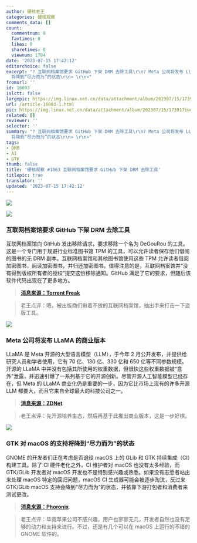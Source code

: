 ```yaml
---
author: 硬核老王
categories: 硬核观察
comments_data: []
count:
  commentnum: 0
  favtimes: 0
  likes: 0
  sharetimes: 0
  viewnum: 1784
date: '2023-07-15 17:42:12'
editorchoice: false
excerpt: "? 互联网档案馆要求 GitHub 下架 DRM 去除工具\r\n? Meta 公司将发布 LLaMA 的商业版本\r\n? GTK 对 macOS
  将降到“尽力而为”的状态\r\n» \r\n»"
fromurl: ''
id: 16003
islctt: false
largepic: https://img.linux.net.cn/data/attachment/album/202307/15/173917iwcl3w5klduc6wuk.jpg
url: /article-16003-1.html
pic: https://img.linux.net.cn/data/attachment/album/202307/15/173917iwcl3w5klduc6wuk.jpg.thumb.jpg
related: []
reviewer: ''
selector: ''
summary: "? 互联网档案馆要求 GitHub 下架 DRM 去除工具\r\n? Meta 公司将发布 LLaMA 的商业版本\r\n? GTK 对 macOS
  将降到“尽力而为”的状态\r\n» \r\n»"
tags:
- DRM
- AI
- GTK
thumb: false
title: '硬核观察 #1063 互联网档案馆要求 GitHub 下架 DRM 去除工具'
titlepic: true
translator: ''
updated: '2023-07-15 17:42:12'
---
```


![](https://img.linux.net.cn/data/attachment/album/202307/15/173917iwcl3w5klduc6wuk.jpg)


![](https://img.linux.net.cn/data/attachment/album/202307/15/173928nek908w1ku933z1t.jpg)


### 互联网档案馆要求 GitHub 下架 DRM 去除工具


互联网档案馆向 GitHub 发出移除请求，要求移除一个名为 DeGouRou 的工具。这是一个专门用于规避行业标准图书馆 TPM 的工具，可以允许读者保存他们借阅的图书的无 DRM 副本。互联网档案馆和其他图书馆使用这些 TPM 允许读者借阅加密图书，阅读加密图书，并归还加密图书。值得注意的是，互联网档案馆并“没有得到版权所有者的授权”提交这份移除通知。GitHub 满足了它的要求，但随后该软件代码出现在了更多地方。



> 
> **[消息来源：Torrent Freak](https://torrentfreak.com/internet-archive-targets-book-drm-removal-tool-with-dmca-takedown-230714/)**
> 
> 
> 



> 
> 老王点评：嗯，被出版商们揪着不放的互联网档案馆，抽出手来打击一下盗版工具。
> 
> 
> 


![](https://img.linux.net.cn/data/attachment/album/202307/15/173942hv6z5iwnew5nwjnc.jpg)


### Meta 公司将发布 LLaMA 的商业版本


LLaMA 是 Meta 开源的大型语言模型（LLM），于今年 2 月公开发布，并提供给研究人员和学者使用，它有 70 亿、130 亿、330 亿和 650 亿等不同参数规模。开源的 LLaMA 中并没有包括其所使用的权重数据，但很快这些权重数据被“意外”泄露，并迅速引爆了一系列基于它的开源创新。尽管开源人工智能模型已经存在，但 Meta 的 LLaMA 商业化仍是重要的一步，因为它比市场上现有的许多开源 LLM 都要大，而且它来自全球最大的科技公司之一。



> 
> **[消息来源：ZDNet](https://www.zdnet.com/article/meta-to-release-open-source-commercial-ai-model-to-compete-with-openai-and-google/)**
> 
> 
> 



> 
> 老王点评：先开源培养生态，然后再基于此推出商业版本，这是一步好棋。
> 
> 
> 


![](https://img.linux.net.cn/data/attachment/album/202307/15/174007t5vc8l84cyycuy8c.jpg)


### GTK 对 macOS 的支持将降到“尽力而为”的状态


GNOME 的开发者们正在考虑是否退役 macOS 上的 GLib 和 GTK 持续集成（CI）构建工具。除了 CI 硬件老化之外，CI 维护者对 macOS 也没有太多经验，而 GTK/GLib 开发者对 macOS 开发也不是特别感兴趣或熟悉。如果没有志愿者站出来处理 macOS 特定的回归问题，macOS CI 生成器可能会被逐步淘汰，反过来 GTK/GLib macOS 支持会降到“尽力而为”的状态，并依靠下游打包者和消费者来测试更改。



> 
> **[消息来源：Phoronix](https://www.phoronix.com/news/GTK-macOS-Back-Seat)**
> 
> 
> 



> 
> 老王点评：毕竟苹果公司不感兴趣，用户也寥寥无几，开发者自然也没有足够的动力和支持来进行。不过，还是有几个可以在 macOS 上运行的不错的 GNOME 软件的。
> 
> 
>